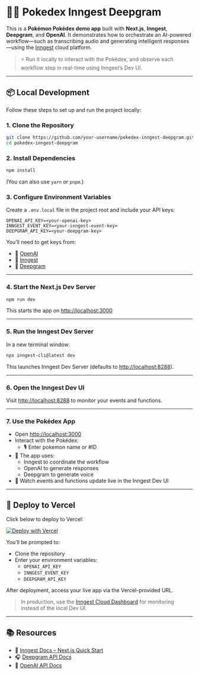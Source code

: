 # 🧠🎤 Pokedex Inngest Deepgram

This is a **Pokémon Pokédex demo app** built with **Next.js**, **Inngest**, **Deepgram**, and **OpenAI**. It demonstrates how to orchestrate an AI-powered workflow—such as transcribing audio and generating intelligent responses—using the [Inngest](https://www.inngest.com) cloud platform.

> ⚡ Run it locally to interact with the Pokédex, and observe each workflow step in real-time using Inngest’s Dev UI.

---

## 📦 Local Development

Follow these steps to set up and run the project locally:

### 1. Clone the Repository

```bash
git clone https://github.com/your-username/pokedex-inngest-deepgram.git
cd pokedex-inngest-deepgram
```

### 2. Install Dependencies

```bash
npm install
```

(You can also use `yarn` or `pnpm`.)

### 3. Configure Environment Variables

Create a `.env.local` file in the project root and include your API keys:

```env
OPENAI_API_KEY=<your-openai-key>
INNGEST_EVENT_KEY=<your-inngest-event-key>
DEEPGRAM_API_KEY=<your-deepgram-key>
```

You’ll need to get keys from:

- 🔑 [OpenAI](https://platform.openai.com/account/api-keys)
- 🔑 [Inngest](https://www.inngest.com/)
- 🔑 [Deepgram](https://console.deepgram.com/signup)

---

### 4. Start the Next.js Dev Server

```bash
npm run dev
```

This starts the app on [http://localhost:3000](http://localhost:3000)

---

### 5. Run the Inngest Dev Server

In a new terminal window:

```bash
npx inngest-cli@latest dev
```

This launches Inngest Dev Server (defaults to [http://localhost:8288](http://localhost:8288)).

---

### 6. Open the Inngest Dev UI

Visit [http://localhost:8288](http://localhost:8288) to monitor your events and functions.

---

### 7. Use the Pokédex App

- Open [http://localhost:3000](http://localhost:3000)
- Interact with the Pokédex:
  - 🎙 Enter pokemon name or #ID
- 📡 The app uses:
  - Inngest to coordinate the workflow
  - OpenAI to generate responses
  - Deepgram to generate voice
- 🧪 Watch events and functions update live in the Inngest Dev UI

---

## 🚀 Deploy to Vercel

Click below to deploy to Vercel:

[![Deploy with Vercel](https://vercel.com/button)](https://vercel.com/new/clone?repository-url=https%3A%2F%2Fgithub.com%2FCharlesCreativeContent%2Fpokedex-inngest-deepgram&env=INNGEST_EVENT_KEY,INNGEST_SIGNING_KEY,DEEPGRAM_API_KEY,OPENAI_API_KEY&envDescription=You+will+need+API+keys+from+Inngest%2C+Deepgram%2C+and+OpenAI+to+deploy+this+project.&envLink=https%3A%2F%2Fapp.inngest.com%2Fenv%2Fproduction%2Fmanage%2Fkeys%2Chttps%3A%2F%2Fapp.inngest.com%2Fenv%2Fproduction%2Fmanage%2Fsigning-key%2Chttps%3A%2F%2Fplatform.openai.com%2Fapi-keys%2Chttps%3A%2F%2Fconsole.deepgram.com%2Flogin&project-name=pokedex-inngest-deepgram&demo-title=Pok%C3%A9dex+AI+App&demo-description=A+Pok%C3%A9dex+demo+built+with+Next.js%2C+Inngest%2C+Deepgram%2C+and+OpenAI.+Talk+or+type+to+learn+about+Pok%C3%A9mon+with+AI-powered+responses.&demo-url=https%3A%2F%2Fpokedex-inngest-deepgram.vercel.app&demo-image=https%3A%2F%2Fraw.githubusercontent.com%2FCharlesCreativeContent%2FmyImages%2Fmain%2Fpokedex-cover.png&teamSlug=charlescreativecontents-projects&env=INNGEST_ENV%3Dproduction)


You’ll be prompted to:

- Clone the repository
- Enter your environment variables:
  - `OPENAI_API_KEY`
  - `INNGEST_EVENT_KEY`
  - `DEEPGRAM_API_KEY`

After deployment, access your live app via the Vercel-provided URL.

> In production, use the [Inngest Cloud Dashboard](https://app.inngest.com) for monitoring instead of the local Dev UI.

---

## 📚 Resources

- 📘 [Inngest Docs – Next.js Quick Start](https://www.inngest.com/docs/quickstarts/nextjs)
- 🎧 [Deepgram API Docs](https://developers.deepgram.com/)
- 🧠 [OpenAI API Docs](https://platform.openai.com/docs)
